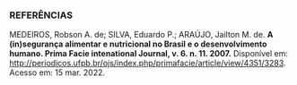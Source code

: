 ### REFERÊNCIAS

MEDEIROS, Robson A. de; SILVA, Eduardo P.; ARAÚJO, Jailton M. de. **A (in)segurança alimentar e nutricional no Brasil e o desenvolvimento humano. Prima Facie intenational Journal, v. 6. n. 11. 2007.** Disponível em: <http://periodicos.ufpb.br/ojs/index.php/primafacie/article/view/4351/3283>. Acesso em: 15 mar. 2022.
